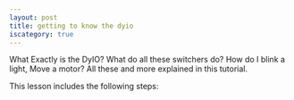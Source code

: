```yaml
---
layout: post
title: getting to know the dyio
iscategory: true
---
```

What Exactly is the DyIO? What do all these switchers do? How do I blink a light, Move a motor? All these and more explained in this tutorial. 

This lesson includes the following steps:
